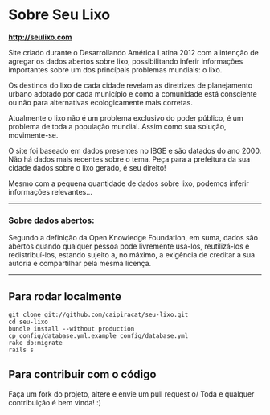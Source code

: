# Sobre Seu Lixo

**http://seulixo.com**

Site criado durante o Desarrollando América Latina 2012 com a intenção de agregar os dados abertos sobre lixo, possibilitando inferir informações importantes sobre um dos princípais problemas mundiais: o lixo.

Os destinos do lixo de cada cidade revelam as diretrizes de planejamento urbano adotado por cada município e  como a comunidade está consciente ou não para alternativas ecologicamente mais corretas.

Atualmente o lixo não é um problema exclusivo do  poder público, é um problema de toda a população mundial.  Assim como sua solução, movimente-se.

O site foi baseado em dados presentes no IBGE e são datados do ano 2000. Não há dados mais recentes sobre o tema.
Peça para a prefeitura da sua cidade dados sobre o lixo gerado, é seu direito!

Mesmo com a pequena quantidade de dados sobre lixo, podemos inferir informações relevantes...

***

### Sobre dados abertos:
Segundo a definição da Open Knowledge Foundation, em suma, dados são abertos quando qualquer pessoa pode livremente usá-los, reutilizá-los e redistribuí-los, estando sujeito a, no máximo, a exigência de creditar a sua autoria e compartilhar pela mesma licença.

***

## Para rodar localmente

    git clone git://github.com/caipiracat/seu-lixo.git
    cd seu-lixo
    bundle install --without production
    cp config/database.yml.example config/database.yml
    rake db:migrate
    rails s

## Para contribuir com o código
Faça um fork do projeto, altere e envie um pull request o/
Toda e qualquer contribuição é bem vinda! :)
